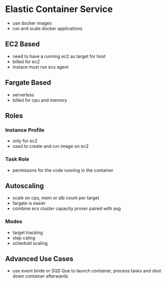 # Elastic Container Service
- use docker images
- run and scale docker applications
## EC2 Based
- need to have a running ec2 as target for host
- billed for ec2
- instace must run ecs agent
## Fargate Based
- serverless
- billed for cpu and memory

## Roles
### Instance Profile
- only for ec2
- used to create and run image on ec2
### Task Role
- permissons for the code running in the container

## Autoscaling
- scale on cpu, mem or alb count per target
- fargate is easier
- combine ecs cluster capacity prover paired with asg
### Modes
- target tracking
- step caling
- scheduld scaling

## Advanced Use Cases
- use event bride or SQS Que to launch container, process tasks and shut down container afterwards
